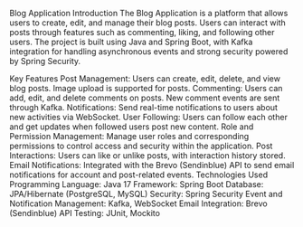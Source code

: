 Blog Application
Introduction
The Blog Application is a platform that allows users to create, edit, and manage their blog posts. Users can interact with posts through features such as commenting, liking, and following other users. The project is built using Java and Spring Boot, with Kafka integration for handling asynchronous events and strong security powered by Spring Security.

Key Features
Post Management: Users can create, edit, delete, and view blog posts. Image upload is supported for posts.
Commenting: Users can add, edit, and delete comments on posts. New comment events are sent through Kafka.
Notifications: Send real-time notifications to users about new activities via WebSocket.
User Following: Users can follow each other and get updates when followed users post new content.
Role and Permission Management: Manage user roles and corresponding permissions to control access and security within the application.
Post Interactions: Users can like or unlike posts, with interaction history stored.
Email Notifications: Integrated with the Brevo (Sendinblue) API to send email notifications for account and post-related events.
Technologies Used
Programming Language: Java 17
Framework: Spring Boot
Database: JPA/Hibernate (PostgreSQL, MySQL)
Security: Spring Security
Event and Notification Management: Kafka, WebSocket
Email Integration: Brevo (Sendinblue) API
Testing: JUnit, Mockito
